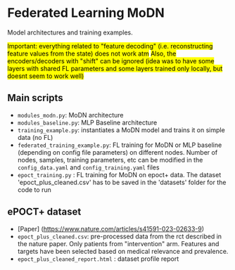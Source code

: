 # Federated Learning MoDN
Model architectures and training examples. 

<mark>Important: everything related to "feature decoding" (i.e. reconstructing feature values from the state) does not work atm</mark>
<mark>Also, the encoders/decoders with "shift" can be ignored (idea was to have some layers with shared FL parameters and some layers trained only locally, but doesnt seem to work well)</mark>


## Main scripts
- ``modules_modn.py``: MoDN architecture
- ``modules_baseline.py``: MLP Baseline architecture
- ``training_example.py``: instantiates a MoDN model and trains it on simple data (no FL)
- ``federated_training_example.py``: FL training for MoDN or MLP baseline (depending on config file parameters) on different nodes. Number of nodes, samples, training parameters, etc can be modified in the ``config_data.yaml`` and ``config_training.yaml`` files
- ``epoct_training.py`` : FL training for MoDN on epoct+ data. The dataset 'epoct_plus_cleaned.csv' has to be saved in the 'datasets' folder for the code to run

## ePOCT+ dataset
- [Paper] (https://www.nature.com/articles/s41591-023-02633-9)
- ``epoct_plus_cleaned.csv``: pre-processed data from the rct described in the nature paper. Only patients from "intervention" arm. Features and targets have been selected based on medical relevance and prevalence. 
- ``epoct_plus_cleaned_report.html`` : dataset profile report

